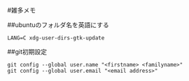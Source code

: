 #雑多メモ

##ubuntuのフォルダ名を英語にする

```
LANG=C xdg-user-dirs-gtk-update
```

##git初期設定

```
git config --global user.name "<firstname> <familyname>"
git config --global user.email "<email address>"
```
